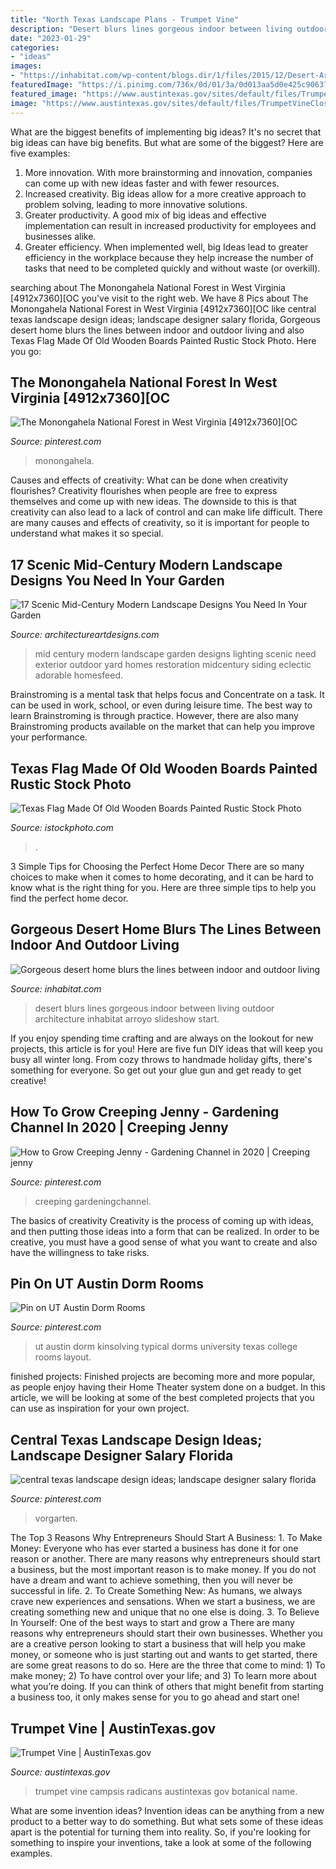 ```yaml
---
title: "North Texas Landscape Plans - Trumpet Vine"
description: "Desert blurs lines gorgeous indoor between living outdoor architecture inhabitat arroyo slideshow start"
date: "2023-01-29"
categories:
- "ideas"
images:
- "https://inhabitat.com/wp-content/blogs.dir/1/files/2015/12/Desert-Arroyo-house-by-Kendle-Design-Collaborative-1-1020x610.jpg"
featuredImage: "https://i.pinimg.com/736x/0d/01/3a/0d013aa5d0e425c906379204c9a5490e.jpg"
featured_image: "https://www.austintexas.gov/sites/default/files/TrumpetVineClose.jpg"
image: "https://www.austintexas.gov/sites/default/files/TrumpetVineClose.jpg"
---
```



What are the biggest benefits of implementing big ideas?
It's no secret that big ideas can have big benefits. But what are some of the biggest? Here are five examples: 
1. More innovation. With more brainstorming and innovation, companies can come up with new ideas faster and with fewer resources. 
2. Increased creativity. Big ideas allow for a more creative approach to problem solving, leading to more innovative solutions. 
3. Greater productivity. A good mix of big ideas and effective implementation can result in increased productivity for employees and businesses alike. 
4. Greater efficiency. When implemented well, big Ideas lead to greater efficiency in the workplace because they help increase the number of tasks that need to be completed quickly and without waste (or overkill).

	

		
searching about The Monongahela National Forest in West Virginia [4912x7360][OC you've visit to the right web. We have 8 Pics about The Monongahela National Forest in West Virginia [4912x7360][OC like central texas landscape design ideas; landscape designer salary florida, Gorgeous desert home blurs the lines between indoor and outdoor living and also Texas Flag Made Of Old Wooden Boards Painted Rustic Stock Photo. Here you go:
		
    
## The Monongahela National Forest In West Virginia [4912x7360][OC

<img loading=lazy src="https://i.pinimg.com/736x/ce/3f/1d/ce3f1d991423f92e02025f96b270e2fa.jpg" onerror="this.onerror=null;this.src='https://tse2.mm.bing.net/th?id=OIP.40c1WCrV8ztoRtuahlsbcgHaLG&amp;pid=15.1';" alt="The Monongahela National Forest in West Virginia [4912x7360][OC">

_Source: pinterest.com_

>monongahela. 

	

Causes and effects of creativity: What can be done when creativity flourishes?
Creativity flourishes when people are free to express themselves and come up with new ideas. The downside to this is that creativity can also lead to a lack of control and can make life difficult. There are many causes and effects of creativity, so it is important for people to understand what makes it so special.

    
## 17 Scenic Mid-Century Modern Landscape Designs You Need In Your Garden

<img loading=lazy src="https://www.architectureartdesigns.com/wp-content/uploads/2017/02/17-Scenic-Mid-Century-Modern-Landscape-Designs-You-Need-In-Your-Garden-4-630x420.jpg" onerror="this.onerror=null;this.src='https://tse4.mm.bing.net/th?id=OIP.P-1-UR0RdIfRUF4zhFzgBQHaE8&amp;pid=15.1';" alt="17 Scenic Mid-Century Modern Landscape Designs You Need In Your Garden">

_Source: architectureartdesigns.com_

>mid century modern landscape garden designs lighting scenic need exterior outdoor yard homes restoration midcentury siding eclectic adorable homesfeed. 

	

Brainstroming is a mental task that helps focus and Concentrate on a task. It can be used in work, school, or even during leisure time. The best way to learn Brainstroming is through practice. However, there are also many Brainstroming products available on the market that can help you improve your performance.

    
## Texas Flag Made Of Old Wooden Boards Painted Rustic Stock Photo

<img loading=lazy src="https://media.istockphoto.com/photos/texas-flag-made-of-old-wooden-boards-painted-rustic-picture-id516500090?k=6&amp;m=516500090&amp;s=170667a&amp;w=0&amp;h=3z3wz5jpXPjFWM8Y7fVG95OiCqMca3d80JYj4Oq07K8=" onerror="this.onerror=null;this.src='https://tse4.mm.bing.net/th?id=OIP.iOaWvZBiGTqcN7l3OFrFUgHaE7&amp;pid=15.1';" alt="Texas Flag Made Of Old Wooden Boards Painted Rustic Stock Photo">

_Source: istockphoto.com_

>. 

	

3 Simple Tips for Choosing the Perfect Home Decor
There are so many choices to make when it comes to home decorating, and it can be hard to know what is the right thing for you. Here are three simple tips to help you find the perfect home decor.

    
## Gorgeous Desert Home Blurs The Lines Between Indoor And Outdoor Living

<img loading=lazy src="https://inhabitat.com/wp-content/blogs.dir/1/files/2015/12/Desert-Arroyo-house-by-Kendle-Design-Collaborative-1-1020x610.jpg" onerror="this.onerror=null;this.src='https://tse1.mm.bing.net/th?id=OIP.tghijKH4eTnw-9pPNN7cdAHaEb&amp;pid=15.1';" alt="Gorgeous desert home blurs the lines between indoor and outdoor living">

_Source: inhabitat.com_

>desert blurs lines gorgeous indoor between living outdoor architecture inhabitat arroyo slideshow start. 

	

If you enjoy spending time crafting and are always on the lookout for new projects, this article is for you! Here are five fun DIY ideas that will keep you busy all winter long. From cozy throws to handmade holiday gifts, there's something for everyone. So get out your glue gun and get ready to get creative!

    
## How To Grow Creeping Jenny - Gardening Channel In 2020 | Creeping Jenny

<img loading=lazy src="https://i.pinimg.com/736x/0d/01/3a/0d013aa5d0e425c906379204c9a5490e.jpg" onerror="this.onerror=null;this.src='https://tse4.mm.bing.net/th?id=OIP.pnjI4shVSPVHXF4re2MDUgHaEH&amp;pid=15.1';" alt="How to Grow Creeping Jenny - Gardening Channel in 2020 | Creeping jenny">

_Source: pinterest.com_

>creeping gardeningchannel. 

	

The basics of creativity
Creativity is the process of coming up with ideas, and then putting those ideas into a form that can be realized. In order to be creative, you must have a good sense of what you want to create and also have the willingness to take risks.

    
## Pin On UT Austin Dorm Rooms

<img loading=lazy src="https://i.pinimg.com/736x/f1/bd/93/f1bd935c4bfeac435f028068b73818de--university-of-texas-at-austin-dorm-ut-austin-dorms.jpg" onerror="this.onerror=null;this.src='https://tse3.mm.bing.net/th?id=OIP.8OVPQcVv1WFnob9_SY1UfwHaE7&amp;pid=15.1';" alt="Pin on UT Austin Dorm Rooms">

_Source: pinterest.com_

>ut austin dorm kinsolving typical dorms university texas college rooms layout. 

	

finished projects:
Finished projects are becoming more and more popular, as people enjoy having their Home Theater system done on a budget. In this article, we will be looking at some of the best completed projects that you can use as inspiration for your own project.

    
## Central Texas Landscape Design Ideas; Landscape Designer Salary Florida

<img loading=lazy src="https://i.pinimg.com/736x/d7/a9/09/d7a909cbbaff6f7b3c545b6a92e17600.jpg" onerror="this.onerror=null;this.src='https://tse3.mm.bing.net/th?id=OIP.WHy9_w82i5IyZRz_jnQsRgHaFj&amp;pid=15.1';" alt="central texas landscape design ideas; landscape designer salary florida">

_Source: pinterest.com_

>vorgarten. 

	

The Top 3 Reasons Why Entrepreneurs Should Start A Business: 1. To Make Money: Everyone who has ever started a business has done it for one reason or another. There are many reasons why entrepreneurs should start a business, but the most important reason is to make money. If you do not have a dream and want to achieve something, then you will never be successful in life. 2. To Create Something New: As humans, we always crave new experiences and sensations. When we start a business, we are creating something new and unique that no one else is doing. 3. To Believe In Yourself: One of the best ways to start and grow a
There are many reasons why entrepreneurs should start their own businesses. Whether you are a creative person looking to start a business that will help you make money, or someone who is just starting out and wants to get started, there are some great reasons to do so. Here are the three that come to mind: 1) To make money; 2) To have control over your life; and 3) To learn more about what you’re doing. If you can think of others that might benefit from starting a business too, it only makes sense for you to go ahead and start one!

    
## Trumpet Vine | AustinTexas.gov

<img loading=lazy src="https://www.austintexas.gov/sites/default/files/TrumpetVineClose.jpg" onerror="this.onerror=null;this.src='https://tse1.mm.bing.net/th?id=OIP.5eWr3XjqllRf_LzQBq06wgHaHb&amp;pid=15.1';" alt="Trumpet Vine | AustinTexas.gov">

_Source: austintexas.gov_

>trumpet vine campsis radicans austintexas gov botanical name. 

	

What are some invention ideas?
Invention ideas can be anything from a new product to a better way to do something. But what sets some of these ideas apart is the potential for turning them into reality. So, if you're looking for something to inspire your inventions, take a look at some of the following examples.


